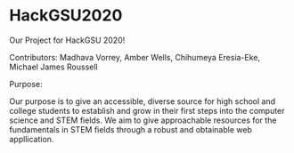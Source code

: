 # HackGSU2020
Our Project for HackGSU 2020!


Contributors:
Madhava Vorrey, 
Amber Wells, 
Chihumeya Eresia-Eke, 
Michael James Roussell 


Purpose:

Our purpose is to give an accessible, diverse source for high school and college students to establish and grow in their first steps into the computer science and STEM fields. We aim to give approachable resources for the fundamentals in STEM fields through a robust and obtainable web appllication.
